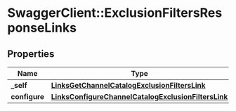 # SwaggerClient::ExclusionFiltersResponseLinks

## Properties
Name | Type | Description | Notes
------------ | ------------- | ------------- | -------------
**_self** | [**LinksGetChannelCatalogExclusionFiltersLink**](LinksGetChannelCatalogExclusionFiltersLink.md) |  | 
**configure** | [**LinksConfigureChannelCatalogExclusionFiltersLink**](LinksConfigureChannelCatalogExclusionFiltersLink.md) |  | [optional] 


